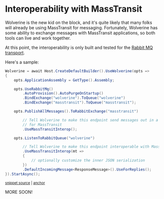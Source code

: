 # Interoperability with MassTransit

Wolverine is the new kid on the block, and it's quite likely that many folks will already be using MassTransit for messaging.
Fortunately, Wolverine has some ability to exchange messages with MassTransit applications, so both tools can live and
work together.

At this point, the interoperability is only built and tested for the [Rabbit MQ transport](./transports/rabbitmq.md).

Here's a sample:

<!-- snippet: sample_MassTransit_interoperability -->
<a id='snippet-sample_masstransit_interoperability'></a>
```cs
Wolverine = await Host.CreateDefaultBuilder().UseWolverine(opts =>
{
    opts.ApplicationAssembly = GetType().Assembly;

    opts.UseRabbitMq()
        .AutoProvision().AutoPurgeOnStartup()
        .BindExchange("wolverine").ToQueue("wolverine")
        .BindExchange("masstransit").ToQueue("masstransit");

    opts.PublishAllMessages().ToRabbitExchange("masstransit")

        // Tell Wolverine to make this endpoint send messages out in a format
        // for MassTransit
        .UseMassTransitInterop();

    opts.ListenToRabbitQueue("wolverine")

        // Tell Wolverine to make this endpoint interoperable with MassTransit
        .UseMassTransitInterop(mt =>
        {
            // optionally customize the inner JSON serialization
        })
        .DefaultIncomingMessage<ResponseMessage>().UseForReplies();
}).StartAsync();
```
<sup><a href='https://github.com/JasperFx/wolverine/blob/main/src/Transports/RabbitMQ/InteropTests/MassTransit/MassTransitSpecs.cs#L21-L48' title='Snippet source file'>snippet source</a> | <a href='#snippet-sample_masstransit_interoperability' title='Start of snippet'>anchor</a></sup>
<!-- endSnippet -->

MORE SOON!
